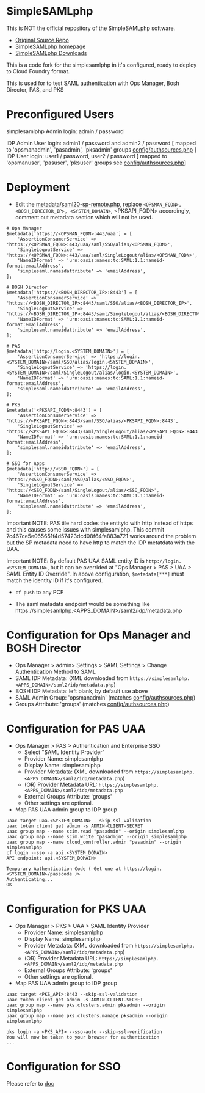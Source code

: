 SimpleSAMLphp
=============

This is NOT the official repository of the SimpleSAMLphp software.

* [Original Source Repo](https://github.com/simplesamlphp)
* [SimpleSAMLphp homepage](https://simplesamlphp.org)
* [SimpleSAMLphp Downloads](https://simplesamlphp.org/download)

This is a code fork for the simplesamlphp in it's configured, ready to deploy to Cloud Foundry format.

This is used for to test SAML authentication with Ops Manager, Bosh Director, PAS, and PKS

# Preconfigured Users
simplesamlphp Admin login: admin / password

IDP Admin User login: admin1 / password and admin2 / password [ mapped to 'opsmanadmin', 'pasadmin', 'pksadmin' groups [config/authsources.php](config/authsources.php) ]<br>
IDP User login: user1 / password, user2 / password [ mapped to 'opsmanuser', 'pasuser', 'pksuser' groups see [config/authsources.php](config/authsources.php)]


# Deployment 

* Edit the [metadata/saml20-sp-remote.php](metadata/saml20-sp-remote.php), replace `<OPSMAN_FQDN>, <BOSH_DIRECTOR_IP>, <SYSTEM_DOMAIN>`, <PKSAPI_FQDN> accordingly, comment out metadata section which will not be used. 

```
# Ops Manager
$metadata['https://<OPSMAN_FQDN>:443/uaa'] = [
    'AssertionConsumerService' => 'https://<OPSMAN_FQDN>:443/uaa/saml/SSO/alias/<OPSMAN_FQDN>',
    'SingleLogoutService' => 'https://<OPSMAN_FQDN>:443/uaa/saml/SingleLogout/alias/<OPSMAN_FQDN>',
    'NameIDFormat' => 'urn:oasis:names:tc:SAML:1.1:nameid-format:emailAddress',
    'simplesaml.nameidattribute' => 'emailAddress',
];

# BOSH Director
$metadata['https://<BOSH_DIRECTOR_IP>:8443'] = [
    'AssertionConsumerService' => 'https://<BOSH_DIRECTOR_IP>:8443/saml/SSO/alias/<BOSH_DIRECTOR_IP>',
    'SingleLogoutService' => 'https://<BOSH_DIRECTOR_IP>:8443/saml/SingleLogout/alias/<BOSH_DIRECTOR_IP>',
    'NameIDFormat' => 'urn:oasis:names:tc:SAML:1.1:nameid-format:emailAddress',
    'simplesaml.nameidattribute' => 'emailAddress',
];

# PAS 
$metadata['http://login.<SYSTEM_DOMAIN>'] = [
    'AssertionConsumerService' => 'https://login.<SYSTEM_DOMAIN>/saml/SSO/alias/login.<SYSTEM_DOMAIN>',
    'SingleLogoutService' => 'https://login.<SYSTEM_DOMAIN>/saml/SingleLogout/alias/login.<SYSTEM_DOMAIN>',
    'NameIDFormat' => 'urn:oasis:names:tc:SAML:1.1:nameid-format:emailAddress',
    'simplesaml.nameidattribute' => 'emailAddress',
];

# PKS
$metadata['<PKSAPI_FQDN>:8443'] = [
    'AssertionConsumerService' => 'https://<PKSAPI_FQDN>:8443/saml/SSO/alias/<PKSAPI_FQDN>:8443',
    'SingleLogoutService' => 'https://<PKSAPI_FQDN>:8443/saml/SingleLogout/alias/<PKSAPI_FQDN>:8443',
    'NameIDFormat' => 'urn:oasis:names:tc:SAML:1.1:nameid-format:emailAddress',
    'simplesaml.nameidattribute' => 'emailAddress',
];

# SSO for Apps 
$metadata['http://<SSO_FQDN>'] = [
    'AssertionConsumerService' => 'https://<SSO_FQDN>/saml/SSO/alias/<SSO_FQDN>',
    'SingleLogoutService' => 'https://<SSO_FQDN>/saml/SingleLogout/alias/<SSO_FQDN>',
    'NameIDFormat' => 'urn:oasis:names:tc:SAML:1.1:nameid-format:emailAddress',
    'simplesaml.nameidattribute' => 'emailAddress',
];
```

Important NOTE: PAS tile hard codes the entityid with http instead of https and this causes some issues with simplesamlphp. This commit 7c467ce5e065651f4d57423dcd08f64fa883a721 works around the problem but the SP metadata need to have http to match the IDP metatdata with the UAA.

Important NOTE: By default PAS UAA SAML entity ID is `http://login.<SYSTEM_DOMAIN>`, but it can be overrided at "Ops Manager > PAS > UAA > SAML Entity ID Override". In above configuration, `$metadata[***]` must match the identity ID if it's configured. 

* `cf push` to any PCF

* The saml metadata endpoint would be something like https://simplesamlphp.<APPS_DOMAIN>/saml2/idp/metadata.php

# Configuration for Ops Manager and BOSH Director

*  Ops Manager > admin> Settings > SAML Settings > Change Authentication Method to SAML
  * SAML IDP Metadata: (XML downloaded from `https://simplesamlphp.<APPS_DOMAIN>/saml2/idp/metadata.php`)
  * BOSH IDP Metadata: left blank, by default use above
  * SAML Admin Group: 'opsmanadmin' (matches [config/authsources.php](config/authsources.php))
  * Groups Attribute: 'groups' (matches [config/authsources.php](config/authsources.php))

# Configuration for PAS UAA
* Ops Manager > PAS > Authentication and Enterprise SSO
  * Select "SAML Identity Provider"
  * Provider Name: simplesamlphp
  * Display Name: simplesamlphp
  * Provider Metadata: (XML downloaded from `https://simplesamlphp.<APPS_DOMAIN>/saml2/idp/metadata.php`)
  * (OR) Provider Metadata URL: `https://simplesamlphp.<APPS_DOMAIN>/saml2/idp/metadata.php`
  * External Groups Attribute: 'groups'
  * Other settings are optional.
* Map PAS UAA admin group to IDP group

```
uaac target uaa.<SYSTEM_DOMAIN> --skip-ssl-validation
uaac token client get admin -s ADMIN-CLIENT-SECRET
uaac group map --name scim.read "pasadmin" --origin simplesamlphp
uaac group map --name scim.write "pasadmin" --origin simplesamlphp
uaac group map --name cloud_controller.admin "pasadmin" --origin simplesamlphp
cf login --sso -a api.<SYSTEM_DOMAIN>
API endpoint: api.<SYSTEM_DOMAIN>

Temporary Authentication Code ( Get one at https://login.<SYSTEM_DOMAIN>/passcode )>
Authenticating...
OK
```

# Configuration for PKS UAA
* Ops Manager > PKS > UAA > SAML Identity Provider
  * Provider Name: simplesamlphp
  * Display Name: simplesamlphp
  * Provider Metadata: (XML downloaded from `https://simplesamlphp.<APPS_DOMAIN>/saml2/idp/metadata.php`)
  * (OR) Provider Metadata URL: `https://simplesamlphp.<APPS_DOMAIN>/saml2/idp/metadata.php`
  * External Groups Attribute: 'groups'
  * Other settings are optional.
* Map PAS UAA admin group to IDP group
	
```
uaac target <PKS_API>:8443 --skip-ssl-validation
uaac token client get admin -s ADMIN-CLIENT-SECRET
uaac group map --name pks.clusters.admin pksadmin --origin simplesamlphp
uaac group map --name pks.clusters.manage pksadmin --origin simplesamlphp

pks login -a <PKS_API> --sso-auto --skip-ssl-verification
You will now be taken to your browser for authentication
...
```

# Configuration for SSO
Please refer to [doc](https://confluence.eng.vmware.com/pages/viewpage.action?pageId=743635963)
